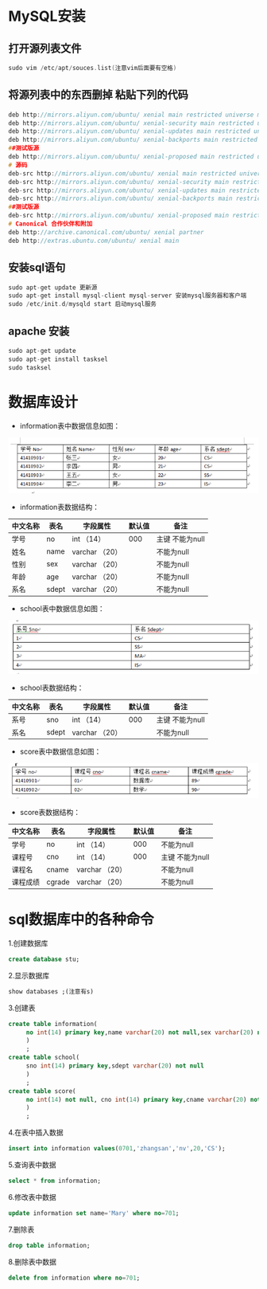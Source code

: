 # MySQL安装

## 打开源列表文件
```c
sudo vim /etc/apt/souces.list(注意vim后面要有空格)
```
## 将源列表中的东西删掉 粘贴下列的代码
```c
deb http://mirrors.aliyun.com/ubuntu/ xenial main restricted universe multiverse
deb http://mirrors.aliyun.com/ubuntu/ xenial-security main restricted universe multiverse
deb http://mirrors.aliyun.com/ubuntu/ xenial-updates main restricted universe multiverse
deb http://mirrors.aliyun.com/ubuntu/ xenial-backports main restricted universe multiverse
##测试版源
deb http://mirrors.aliyun.com/ubuntu/ xenial-proposed main restricted universe multiverse
# 源码
deb-src http://mirrors.aliyun.com/ubuntu/ xenial main restricted universe multiverse
deb-src http://mirrors.aliyun.com/ubuntu/ xenial-security main restricted universe multiverse
deb-src http://mirrors.aliyun.com/ubuntu/ xenial-updates main restricted universe multiverse
deb-src http://mirrors.aliyun.com/ubuntu/ xenial-backports main restricted universe multiverse
##测试版源
deb-src http://mirrors.aliyun.com/ubuntu/ xenial-proposed main restricted universe multiverse
# Canonical 合作伙伴和附加
deb http://archive.canonical.com/ubuntu/ xenial partner
deb http://extras.ubuntu.com/ubuntu/ xenial main
```
## 安装sql语句
```c
sudo apt-get update 更新源
sudo apt-get install mysql-client mysql-server 安装mysql服务器和客户端
sudo /etc/init.d/mysqld start 启动mysql服务
```
## apache 安装
```c
sudo apt-get update
sudo apt-get install tasksel
sudo tasksel
```
# 数据库设计
* information表中数据信息如图：

![Image of information](img/information.png)

* information表数据结构：

|中文名称 | 表名     | 字段属性 | 默认值 | 备注  |
|--------|---------|---------|-------|-------|
|学号|no|int （14）|000|主键 不能为null|
|姓名|name|varchar （20）||不能为null|
|性别|sex|varchar （20）||不能为null|
|年龄|age|varchar （20）||不能为null|
|系名|sdept|varchar （20）||不能为null|


* school表中数据信息如图：

![Image of school](img/school.png)
* school表数据结构：

|中文名称 | 表名     | 字段属性 | 默认值 | 备注  |
|--------|---------|---------|-------|-------|
|系号|sno|int （14）|000|主键 不能为null|
|系名|sdept|varchar （20）||不能为null|


* score表中数据信息如图：

![Image of score](img/score.png)
* score表数据结构：

|中文名称 | 表名     | 字段属性 | 默认值 | 备注  |
|--------|---------|---------|-------|-------|
|学号|no|int （14）|000|不能为null|
|课程号|cno|int （14）|000|主键 不能为null|
|课程名|cname|varchar （20）||不能为null|
|课程成绩|cgrade|varchar （20）||不能为null|

# sql数据库中的各种命令
1.创建数据库
```sql
create database stu;
```
2.显示数据库
```sql
show databases ;(注意有s)
```
3.创建表
```sql
create table information(
     no int(14) primary key,name varchar(20) not null,sex varchar(20) not null,age int(14) not null,sdept varchar(20) not null
     )
     ;
create table school(
     sno int(14) primary key,sdept varchar(20) not null
     )
     ;
create table score(
     no int(14) not null, cno int(14) primary key,cname varchar(20) not null,cgrade int(14) not null
     )
     ;

```
4.在表中插入数据
```sql
insert into information values(0701,'zhangsan','nv',20,'CS');
```
5.查询表中数据
```sql
select * from information;
```
6.修改表中数据
```sql
update information set name='Mary' where no=701;
```
7.删除表
```sql
drop table information;
```
8.删除表中数据
```sql
delete from information where no=701;
```
 

